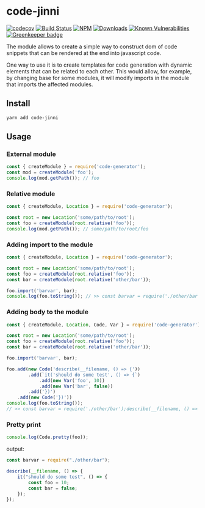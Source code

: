 code-jinni
==================

[![codecov](https://codecov.io/gh/dimichgh/code-jinni/branch/master/graph/badge.svg)](https://codecov.io/gh/dimichgh/code-jinni)
[![Build Status](https://travis-ci.org/dimichgh/code-jinni.svg?branch=master)](https://travis-ci.org/dimichgh/code-jinni) [![NPM](https://img.shields.io/npm/v/code-jinni.svg)](https://www.npmjs.com/package/code-jinni)
[![Downloads](https://img.shields.io/npm/dm/code-jinni.svg)](http://npm-stat.com/charts.html?package=code-jinni)
[![Known Vulnerabilities](https://snyk.io/test/github/dimichgh/code-jinni/badge.svg)](https://snyk.io/test/github/dimichgh/code-jinni)
[![Greenkeeper badge](https://badges.greenkeeper.io/dimichgh/code-jinni.svg)](https://greenkeeper.io/)

The module allows to create a simple way to construct dom of code snippets that can be rendered at the end into javascript code.

One way to use it is to create templates for code generation with dynamic elements that can be related to each other. This would allow, for example, by changing base for some modules, it will modify imports in the module that imports the affected modules.

## Install

```bash
yarn add code-jinni
```

## Usage


### External module

```js
const { createModule } = require('code-generator');
const mod = createModule('foo');
console.log(mod.getPath()); // foo
```

### Relative module

```js
const { createModule, Location } = require('code-generator');

const root = new Location('some/path/to/root');
const foo = createModule(root.relative('foo'));
console.log(mod.getPath()); // some/path/to/root/foo
```

### Adding import to the module

```js
const { createModule, Location } = require('code-generator');

const root = new Location('some/path/to/root');
const foo = createModule(root.relative('foo'));
const bar = createModule(root.relative('other/bar'));

foo.import('barvar', bar);
console.log(foo.toString()); // >> const barvar = require('./other/bar');
```

### Adding body to the module

```js
const { createModule, Location, Code, Var } = require('code-generator');

const root = new Location('some/path/to/root');
const foo = createModule(root.relative('foo'));
const bar = createModule(root.relative('other/bar'));

foo.import('barvar', bar);

foo.add(new Code('describe(__filename, () => {'))
        .add(`it('should do some test', () => {`)
            .add(new Var('foo', 10))
            .add(new Var('bar', false))
        .add('})')
    .add(new Code('})'))
console.log(foo.toString()); 
// >> const barvar = require('./other/bar');describe(__filename, () => {it('should do some test', () => {const foo = 10;const bar = ;})})
```

### Pretty print

```js
console.log(Code.pretty(foo)); 
```

output:
```js
const barvar = require("./other/bar");

describe(__filename, () => {
    it("should do some test", () => {
        const foo = 10;
        const bar = false;
    });
});
```